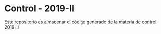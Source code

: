 # Control - 2019-II

Este repositorio es almacenar el código generado de la materia de control 2019-II
